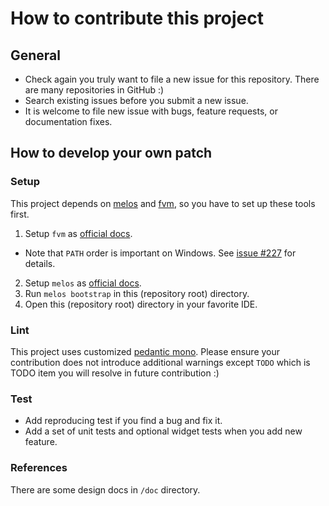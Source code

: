 # How to contribute this project

## General

* Check again you truly want to file a new issue for this repository. There are many repositories in GitHub :)
* Search existing issues before you submit a new issue.
* It is welcome to file new issue with bugs, feature requests, or documentation fixes.

## How to develop your own patch

### Setup

This project depends on [melos](https://melos.invertase.dev/) and [fvm](https://fvm.app/), so you have to set up these tools first.

1. Setup `fvm` as [official docs](https://fvm.app/docs/getting_started/installation).
  * Note that `PATH` order is important on Windows. See [issue #227](https://github.com/leoafarias/fvm/issues/227#issuecomment-811592228) for details.
2. Setup `melos` as [official docs](https://melos.invertase.dev/getting-started#installation).
3. Run `melos bootstrap` in this (repository root) directory.
4. Open this (repository root) directory in your favorite IDE.

### Lint

This project uses customized [pedantic mono](https://github.com/mono0926/pedantic_mono/).
Please ensure your contribution does not introduce additional warnings except `TODO` which is TODO item you will resolve in future contribution :)

### Test

* Add reproducing test if you find a bug and fix it.
* Add a set of unit tests and optional widget tests when you add new feature.

### References

There are some design docs in `/doc` directory.
